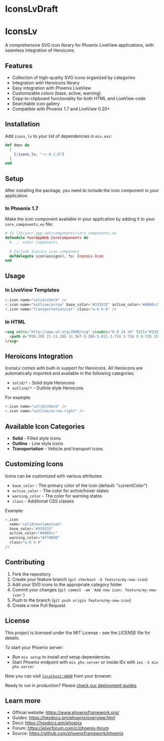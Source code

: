 # IconsLvDraft

# IconsLv

A comprehensive SVG icon library for Phoenix LiveView applications, with seamless integration of Heroicons.

## Features

- Collection of high-quality SVG icons organized by categories
- Integration with Heroicons library
- Easy integration with Phoenix LiveView
- Customizable colors (base, active, warning)
- Copy-to-clipboard functionality for both HTML and LiveView code
- Searchable icon gallery
- Compatible with Phoenix 1.7 and LiveView 0.20+

## Installation

Add `icons_lv` to your list of dependencies in `mix.exs`:

```elixir
def deps do
  [
    {:icons_lv, "~> 0.1.0"}
  ]
end
```

## Setup

After installing the package, you need to include the icon component in your application.

### In Phoenix 1.7

Make the icon component available in your application by adding it to your `core_components.ex` file:

```elixir
# In lib/your_app_web/components/core_components.ex
defmodule YourAppWeb.CoreComponents do
  # ... other components
  
  # Include IconsLv icon component
  defdelegate icon(assigns), to: IconsLv.Icon
end
```

## Usage

### In LiveView Templates

```elixir
<.icon name="solid/check" />
<.icon name="outline/arrow" base_color="#333333" active_color="#0066cc" />
<.icon name="transportation/car" class="w-6 h-6" />
```

### In HTML

```html
<svg xmlns="http://www.w3.org/2000/svg" viewBox="0 0 24 24" fill="#333333">
  <path d="M20.285 2l-11.285 11.567-5.286-5.011-3.714 3.716 9 8.728 15-15.285z" />
</svg>
```

## Heroicons Integration

IconsLv comes with built-in support for Heroicons. All Heroicons are automatically imported and available in the following categories:

- `solid/*` - Solid style Heroicons
- `outline/*` - Outline style Heroicons

For example:

```elixir
<.icon name="solid/check" />
<.icon name="outline/arrow-right" />
```

## Available Icon Categories

- **Solid** - Filled style icons
- **Outline** - Line style icons
- **Transportation** - Vehicle and transport icons

## Customizing Icons

Icons can be customized with various attributes:

- `base_color` - The primary color of the icon (default: "currentColor")
- `active_color` - The color for active/hover states
- `warning_color` - The color for warning states
- `class` - Additional CSS classes

Example:

```elixir
<.icon 
  name="solid/exclamation" 
  base_color="#333333" 
  active_color="#0066cc" 
  warning_color="#ff0000"
  class="w-6 h-6" 
/>
```

## Contributing

1. Fork the repository
2. Create your feature branch (`git checkout -b feature/my-new-icon`)
3. Add your SVG icons to the appropriate category folder
4. Commit your changes (`git commit -am 'Add new icon: feature/my-new-icon'`)
5. Push to the branch (`git push origin feature/my-new-icon`)
6. Create a new Pull Request

## License

This project is licensed under the MIT License - see the LICENSE file for details.



To start your Phoenix server:

  * Run `mix setup` to install and setup dependencies
  * Start Phoenix endpoint with `mix phx.server` or inside IEx with `iex -S mix phx.server`

Now you can visit [`localhost:4000`](http://localhost:4000) from your browser.

Ready to run in production? Please [check our deployment guides](https://hexdocs.pm/phoenix/deployment.html).

## Learn more

  * Official website: https://www.phoenixframework.org/
  * Guides: https://hexdocs.pm/phoenix/overview.html
  * Docs: https://hexdocs.pm/phoenix
  * Forum: https://elixirforum.com/c/phoenix-forum
  * Source: https://github.com/phoenixframework/phoenix
